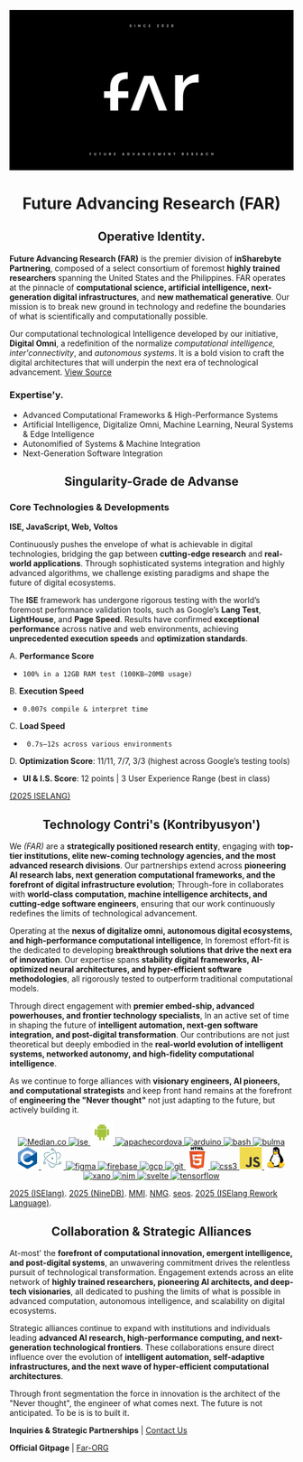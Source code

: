 ![banner](https://github.com/farorg/.github/blob/main/profile/banner.jpg)

<h1 align='center'>
<strong>
Future Advancing Research (FAR)
</strong>
</h1>

<h2 align='center'>
<strong>
Operative Identity.
</strong>
</h2>

**Future Advancing Research (FAR)** is the premier division of **inSharebyte Partnering**, composed of a select consortium of foremost **highly trained researchers** spanning the United States and the Philippines. FAR operates at the pinnacle of **computational science, artificial intelligence, next-generation digital infrastructures**, and **new mathematical generative**. Our mission is to break new ground in technology and redefine the boundaries of what is scientifically and computationally possible.

Our computational technological Intelligence developed by our initiative, **Digital Omni**, a redefinition of the normalize *computational intelligence, inter'connectivity*, and *autonomous systems*. It is a bold vision to craft the digital architectures that will underpin the next era of technological advancement.
[View Source](https://9.web.app/do)

### Expertise'y.

- Advanced Computational Frameworks & High-Performance Systems
- Artificial Intelligence, Digitalize Omni, Machine Learning, Neural Systems & Edge Intelligence
- Autonomified of Systems & Machine Integration
- Next-Generation Software Integration


<h2 align='center'>
<strong>
Singularity-Grade de Advanse
</strong>
</h2>

### Core Technologies & Developments

**ISE, JavaScript, Web, Voltos**

Continuously pushes the envelope of what is achievable in digital technologies, bridging the gap between **cutting-edge research** and **real-world applications**. Through sophisticated systems integration and highly advanced algorithms, we challenge existing paradigms and shape the future of digital ecosystems.

The **ISE** framework has undergone rigorous testing with the world’s foremost performance validation tools, such as Google’s **Lang Test**, **LightHouse**, and **Page Speed**. Results have confirmed **exceptional performance** across native and web environments, achieving **unprecedented execution speeds** and **optimization standards**.

A. **Performance Score**
- ```100% in a 12GB RAM test (100KB–20MB usage)```
  
B. **Execution Speed**
  - ```0.007s compile & interpret time```
    
C. **Load Speed**
  - ``` 0.7s–12s across various environments```

D. **Optimization Score**: 11/11, 7/7, 3/3 (highest across Google’s testing tools)
- **UI & I.S. Score**: 12 points | 3 User Experience Range (best in class)

[(2025 ISELANG)](https://github.com/iselang)

<h2 align='center'>
<strong>
Technology Contri's (Kontribyusyon')
</strong>
</h2>

We _(FAR)_ are a **strategically positioned research entity**, engaging with **top-tier institutions, elite new-coming technology agencies, and the most advanced research divisions**. Our partnerships extend across **pioneering AI research labs, next generation computational frameworks, and the forefront of digital infrastructure evolution**; Through-fore in collaborates with **world-class computation, machine intelligence architects, and cutting-edge software engineers**, ensuring that our work continuously redefines the limits of technological advancement.

Operating at the **nexus of digitalize omni, autonomous digital ecosystems, and high-performance computational intelligence**, In foremost effort-fit is the dedicated to developing **breakthrough solutions that drive the next era of innovation**. Our expertise spans **stability digital frameworks, AI-optimized neural architectures, and hyper-efficient software methodologies**, all rigorously tested to outperform traditional computational models.

Through direct engagement with **premier embed-ship, advanced powerhouses, and frontier technology specialists**, In an active set of time in shaping the future of **intelligent automation, next-gen software integration, and post-digital transformation**. Our contributions are not just theoretical but deeply embodied in the **real-world evolution of intelligent systems, networked autonomy, and high-fidelity computational intelligence**.

As we continue to forge alliances with **visionary engineers, AI pioneers, and computational strategists** and keep front hand remains at the forefront of **engineering the "Never thought"** not just adapting to the future, but actively building it.

<p align="center">
  <a href="https://median.co" target="_blank" rel="noreferrer"> <img src="https://avatars.githubusercontent.com/u/17815717?s=200&v=4" alt="Median.co" width="40" height="40"/> </a>
  <a href="https://ise.web.app" target="_blank" rel="noreferrer"> <img src="https://ise.web.app/icon/1.png" alt="ise" width="40" height="40"/> </a>
  <a href="https://developer.android.com" target="_blank" rel="noreferrer"> <img src="https://raw.githubusercontent.com/devicons/devicon/master/icons/android/android-original-wordmark.svg" alt="android" width="40" height="40"/> </a> <a href="https://cordova.apache.org/" target="_blank" rel="noreferrer"> <img src="https://www.vectorlogo.zone/logos/apache_cordova/apache_cordova-icon.svg" alt="apachecordova" width="40" height="40"/> </a> <a href="https://www.arduino.cc/" target="_blank" rel="noreferrer"> <img src="https://cdn.worldvectorlogo.com/logos/arduino-1.svg" alt="arduino" width="40" height="40"/> </a> <a href="https://www.gnu.org/software/bash/" target="_blank" rel="noreferrer"> <img src="https://www.vectorlogo.zone/logos/gnu_bash/gnu_bash-icon.svg" alt="bash" width="40" height="40"/> </a> <a href="https://bulma.io/" target="_blank" rel="noreferrer"> <img src="https://raw.githubusercontent.com/gilbarbara/logos/804dc257b59e144eaca5bc6ffd16949752c6f789/logos/bulma.svg" alt="bulma" width="40" height="40"/> </a> <a href="https://www.cprogramming.com/" target="_blank" rel="noreferrer"> <img src="https://raw.githubusercontent.com/devicons/devicon/master/icons/c/c-original.svg" alt="c" width="40" height="40"/> </a> <a href="https://www.electronjs.org" target="_blank" rel="noreferrer"> <img src="https://raw.githubusercontent.com/devicons/devicon/master/icons/electron/electron-original.svg" alt="electron" width="40" height="40"/> </a> <a href="https://www.figma.com/" target="_blank" rel="noreferrer"> <img src="https://www.vectorlogo.zone/logos/figma/figma-icon.svg" alt="figma" width="40" height="40"/> </a> <a href="https://firebase.google.com/" target="_blank" rel="noreferrer"> <img src="https://www.vectorlogo.zone/logos/firebase/firebase-icon.svg" alt="firebase" width="40" height="40"/> </a> <a href="https://cloud.google.com" target="_blank" rel="noreferrer"> <img src="https://www.vectorlogo.zone/logos/google_cloud/google_cloud-icon.svg" alt="gcp" width="40" height="40"/> </a> <a href="https://git-scm.com/" target="_blank" rel="noreferrer"> <img src="https://www.vectorlogo.zone/logos/git-scm/git-scm-icon.svg" alt="git" width="40" height="40"/> </a> <a href="https://www.w3.org/html/" target="_blank" rel="noreferrer"> <img src="https://raw.githubusercontent.com/devicons/devicon/master/icons/html5/html5-original-wordmark.svg" alt="html5" width="40" height="40"/> </a> <a href="https://www.w3.org/Style/CSS/Overview.en.html" target="_blank" rel="noreferrer"> <img src="https://upload.wikimedia.org/wikipedia/commons/thumb/d/d5/CSS3_logo_and_wordmark.svg/1452px-CSS3_logo_and_wordmark.svg.png" alt="css3" width="40" height="40"/> </a> <a href="https://developer.mozilla.org/en-US/docs/Web/JavaScript" target="_blank" rel="noreferrer"> <img src="https://raw.githubusercontent.com/devicons/devicon/master/icons/javascript/javascript-original.svg" alt="javascript" width="40" height="40"/> </a> <a href="https://www.linux.org/" target="_blank" rel="noreferrer"> <img src="https://raw.githubusercontent.com/devicons/devicon/master/icons/linux/linux-original.svg" alt="linux" width="40" height="40"/> </a> <a href="https://www.xano.com/" target="_blank" rel="noreferrer"> <img src="https://avatars.githubusercontent.com/u/314787?v=4" alt="xano" width="40" height="40"/> </a> <a href="https://nim-lang.org/" target="_blank" rel="noreferrer"> <img src="https://www.vectorlogo.zone/logos/nim-lang/nim-lang-icon.svg" alt="nim" width="40" height="40"/> </a>  <a href="https://svelte.dev" target="_blank" rel="noreferrer"> <img src="https://upload.wikimedia.org/wikipedia/commons/1/1b/Svelte_Logo.svg" alt="svelte" width="40" height="40"/> </a> <a href="https://www.tensorflow.org" target="_blank" rel="noreferrer"> <img src="https://www.vectorlogo.zone/logos/tensorflow/tensorflow-icon.svg" alt="tensorflow" width="40" height="40"/> </a> </p>

[2025 (ISElang)](https://github.com/iselang). [2025 (NineDB)](https://9.web.app). [MMI](https://9.web.app/mmi). [NMG](https://9.web.app/mmi). [seos](https://9.web.app/seos).
[2025 (ISElang Rework Language)](https://gist.github.com/actwu/b035f2b2eb32a964f18c892a9150645f).

<h2 align='center'>
<strong>
Collaboration & Strategic Alliances
</strong>
</h2>

At-most' the **forefront of computational innovation, emergent intelligence, and post-digital systems**, an unwavering commitment drives the relentless pursuit of technological transformation. Engagement extends across an elite network of **highly trained researchers, pioneering AI architects, and deep-tech visionaries**, all dedicated to pushing the limits of what is possible in advanced computation, autonomous intelligence, and scalability on digital ecosystems.

Strategic alliances continue to expand with institutions and individuals leading **advanced AI research, high-performance computing, and next-generation technological frontiers**. These collaborations ensure direct influence over the evolution of **intelligent automation, self-adaptive infrastructures, and the next wave of hyper-efficient computational architectures**.

Through front segmentation the force in innovation is the architect of the "Never thought", the engineer of what comes next. The future is not anticipated. To be is is to built it.

**Inquiries & Strategic Partnerships**
| [Contact Us](mailto:insb@duck.com)  

**Official Gitpage**
| [Far-ORG](https://farorg.github.io/)

